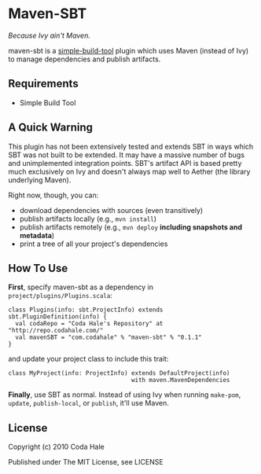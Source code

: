 Maven-SBT
=========

*Because Ivy ain't Maven.*

maven-sbt is a [simple-build-tool](http://code.google.com/p/simple-build-tool/) plugin which uses Maven (instead of Ivy) to manage dependencies and publish artifacts.


Requirements
------------

* Simple Build Tool


A Quick Warning
---------------

This plugin has not been extensively tested and extends SBT in ways which SBT was not built to be extended. It may have a massive number of bugs and unimplemented integration points. SBT's artifact API is based pretty much exclusively on Ivy and doesn't always map well to Aether (the library underlying Maven).

Right now, though, you can:

* download dependencies with sources (even transitively)
* publish artifacts locally (e.g., `mvn install`)
* publish artifacts remotely (e.g., `mvn deploy` **including snapshots and metadata**)
* print a tree of all your project's dependencies


How To Use
----------

**First**, specify maven-sbt as a dependency in `project/plugins/Plugins.scala`:

    class Plugins(info: sbt.ProjectInfo) extends sbt.PluginDefinition(info) {
      val codaRepo = "Coda Hale's Repository" at "http://repo.codahale.com/"
      val mavenSBT = "com.codahale" % "maven-sbt" % "0.1.1"
    }

and update your project class to include this trait:
    
    class MyProject(info: ProjectInfo) extends DefaultProject(info)
                                       with maven.MavenDependencies

**Finally**, use SBT as normal. Instead of using Ivy when running `make-pom`, `update`, `publish-local`, or `publish`, it'll use Maven.


License
-------

Copyright (c) 2010 Coda Hale

Published under The MIT License, see LICENSE